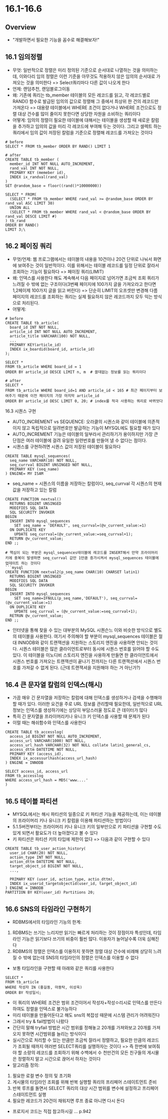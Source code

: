 # 16.1-16.6

## Overview
- "개발하면서 필요한 기능을 꼼수로 해결해보자!"

## 16.1 임의정렬
- 무엇: 일반적으로 정렬은 미리 정의된 기준으로 순서대로 나열하는 것을 의미하는데, 이와다리 임의 정렬은 이런 기준을 아무것도 적용하지 않은 임의의 순서대로 가져오는 것을 의미한다 => Select쿼리마다 다른 값이 나오게 한다
- 언제: 랜덤추천, 랜덤블로그이동
- 왜: 기존에 쿼리는 tb_member 테이블의 모든 레코드를 읽고, 각 레코드별로 RAND() 함수로 발급된 임의의 값으로 정렬해 그 중에서 최상위 한 건의 레코드만 가져온다 => 대용량 테이블에서 WHERE 조건이 없다거나 WHERE 조건으로도 정렬 대상 건수를 많이 줄이지 못한다면 상당한 자원을 소비하는 쿼리이다
- 어떻게: 임의의 정렬이 필요한 테이블에 대해서는 테이블을 생성할 때 새로운 칼럼을 추가하고 임의의 값을 미리 각 레코드에 부여해 두는 것이다. 그리고 셀렉트 하는 쿼리에서 임의 값이 저장된 칼럼을 기준으로 정렬해 레코드를 가져오는 것이다 
```mysql
# before
SELECT * FROM tb_member ORDER BY RAND() LIMIT 1

# after
CREATE TABLE tb_member (
  member_id INT NOT NULL AUTO_INCREMENT,
  rand_val INT NOT NULL,
  PRIMARY KEY (memeber id),
  INDEX ix_randval(rand_val)
)
SET @random_base = floor((rand()*10000000))

SELECT * FROM(
  (SELECT * FROM tb_member WHERE rand_val >= @random_base ORDER BY rand_val ASC LIMIT 30)
  UNION ALL
  (SELECT * FROM tb_member WHERE rand_val < @random_base ORDER BY rand_val DESCE LIMIT #)
) tb_rand
ORDER BY RAND()
LIMIT 3;\
```

## 16.2 페이징 쿼리
- 무엇/언제: 웹 프로그램에서는 테이블의 내용을 10건이나 20건 단위로 나눠서 화면에 보여주는 것이 일반적이다. 이를 위해서는 테이블 레코드를 일정 단위로 잘라서 조회하는 기능이 필요하다 => 페이징 쿼리(LIMIT)
- 왜: 인덱스를 사용한다 해도 계속해서 다음 페이지로 넘어가면 조금씩 조회 쿼리가 느려질 수 밖에 없는 구조이다(3번째 페이지에 100가지 글을 가져오라고 한다면 1,2페이제 100가지 글을 읽고 버린다) => 단순히 LIMIT의 오프셋만 변경해 다름 페이지의 레코드를 조회하는 쿼리는 실제 필요하지 않은 레코드까지 모두 익는 방식으로 처리된다. 
- 어떻게: 
```mysql
# before
CREATE TABLE tb_article(
  board_id INT NOT NULL,
  article_id INT NOT NULL AUTO_INCREMENT,
  article_title VARCHAR(100) NOT NULL,
  ...
  PRIMARY KEY(article_id)
  INDEX ix_boardid(board_id, article_id)
);

SELECT *
FROM tb_article WHERE board_id = 1
ORDER BY article_id DESCE LIMIT n, m  # 쓸데없는 정보를 읽는 쿼리이다

# after
SELECT * 
FROM tb_article WHERE board_id=1 AND article_id < 165 # 최근 페이지부터 보여주기 때문에 이전 페이지의 가장 마지막 article_id
ORDER BY article_id DESC LIMIT 0, 20; # index를 적극 사용하는 쿼리로 바뀌엇다

```

16.3 시퀀스 구현
- AUTO_INCREMENT vs SEQUENCE: 오라클의 시퀀스와 같이 테이블에 의존적이지 않고 독립적으로 일려번호만 발급하는 기능이 MYSQL에도 필요할 때가 있다
- AUTO_INCREMENT 기능은 테이블의 일부라서 관리하기가 용이하지만 가장 큰 단점은 여러 테이블에 걸려 유일한 일련번호를 만들어 낼 수 없다는 점이다.
- 시퀀스를 구현하려면 시퀀스 값이 저장된 테이블이 필요하다
```mysql
CREATE TABLE mysql_sequences(
  seq_name VARCHAR(10) NOT NULL,
  seq_currval BIGINT UNSINGED NOT NULL,
  PRIMARY KEY (seq_name)
) ENGINE= MY ISAM
```
- seq_name = 시퀀스의 이름을 저장하는 칼럼이다, seq_currval 각 시퀀스의 현재 값을 저장하고 있는 칼럼
```mysql
CREATE FUNCTION nextval()
  RETURNS BIGINT UNSINGED
  MODIFIES SQL DATA
  SQL SECURITY INVOKER
BEGIN
  INSERT INTO mysql_sequences
    SET seq_name = 'DEFAULT', seq_currval=(@v_current_value:=1)
  ON DUPLICATE KEY
    UPDATE seq_currval=(@v_current_value:=seq_currval+1);
  RETURN @v_current_value;
END ;;

# 핵심이 되는 부분은 mysql_sequences테이블에 레코드를 INSERT해서 만약 프라이머리 키에 중복이 발생하면 seq_currval 값만 1만큼 증가시켜서 mysql_sequences 테이블에 업데이트 하는 것이다
```mysql
CREATE FUNCTION nextval2(p_seq_name CHAR(10) CHARSET latin1)
  RETURNS BIGINT UNSINGED
  MODIFIES SQL DATA
  SQL SECURITY INVOKER
BEGIN 
  INSERT INTO mysql_sequences
    SET seq_name=IFNULL(p_seq_name,'DEFAULT'), seq_currval=(@v_current_value:=1)
  ON DUPLICATE KEY
    UPDATE seq_currval = (@v_current_value:=seq_currval+1);
  RETRUN @v_current_value;
END ;;
```
- 인터넷을 통해 찾을 수 있는 대부분의 MySQL 시퀀슨느 이와 비슷한 방식으로 별도의 테이블을 사용한다. 여기서 주의해야 할 부분이 mysql_sequences 테이블은 절대 INNODB와 같이 트랜잭션을 지원하는 스토리지 엔진을 사용하면 안되는 것이다. 시퀀스 테이블은 많은 클라이언트로부터 동시에 시퀀스 번호를 읽어야 할 수도 있다. 이 테이블을 이노디비 스토리지 엔진을 사용하게 만들면 한 클라이언트에서 시퀀스 번호를 가져오는 트랜잭션이 끝나기 전까지는 다른 트랜잭션에서 시퀀스 번호를 가져갈 수 없게 된다. (근데 트랜잭셔을 지원해야 하는 거 아닌가?)

## 16.4 큰 문자열 칼럼의 인덱스(해시)
- 가끔 매우 긴 문자열을 저장하는 칼럼에 대해 인덱스를 생성하거나 검색을 수행해야 할 때가 있다. 이러한 요건을 주로 URL 정보를 관리할때 필요한데, 일반적으로 URL 정보는 인덱스를 생성하기에는 상당히 부담스러울 정도로 큰 데이터가 많다
- 특히 긴 문자열을 프라이머리키나 유니크 키 인덱스를 사용할 때 문제가 된다
- 이럴 때는 해쉬함수와 인덱스를 사용한다
```mysql
CREATE TABLE tb_accesslog(
  access_id BIGINT NOT NULL AUTO_INCREMENT,
  access_url VARCHAR(1000) NOT NULL,
  access_url_hash VARCHAR(32) NOT NULL collate latin1_general_cs,
  access_dttm DATETIME NOT NULL,
  PRIMARY KEY (access_id),
  INDEX ix_accessurlhash(access_url_hash)
) ENGINE = INNODB

SELECT access_id, access_url 
FROM tb_accesslog
WHERE access_url_hash = MD5('www....'
)
```

## 16.5 테이블 파티션
- MYSQL에서는 해시 파티션의 일종으로 키 파티션 기능을 제공하는데, 이는 테이블의 프라이머리 키나 유니크 키 칼럼을 이용해 파티션하는 방법이다
- 5.1.5버전부터는 프라이머리 키나 유니크 키의 일부만으로 키 파티션을 구현할 수도 있게 되면서 활요도가 더 높아졌다고 볼 수 있다
- 키 파티션은 파티션 키의 타입에 제한이 없다 => 다음과 같이 구현할 수 있다
```mysql
CREATE TABLE tb_user_action_history(
  user_id CHAR(20) NOT NULL,
  action_type INT NOT NULL,
  action_dttm DATETIME NOT NULL,
  target_object_id BIGINT NOT NULL,
  ...,

  PRIMARY KEY (user_id, action_type, actio_dttm),
  INDEX ix_userid_targetobjectid(user_id, target_object_id)
) ENGINE = INNODB
PARTITION BY KEY(user_id) Partitions 20;
```

## 16.6 SNS의 타임라인 구현하기
- RDBMS에서의 타임라인 기능의 한계:
1. RDBMS는 쓰기는 느리지만 읽기는 빠르게 처리하는 것이 장점이자 특성인데, 타임라인 기능은 읽기보다 쓰기의 비중이 훨씬 많다. 이용자가 늘어날수록 더욱 심해진다
2. RDBMS의 정렬은 인덱스를 이용하지 못하면 정렬 대상 건수에 비례해 상당히 느려질 수 밖에 없는데 SNS의 타임라인의 정렬은 인덱스를 이용할 수 없다
- 보통 타임라인을 구현할 때 아래와 같은 쿼리를 사용한다
```mysql
SELECT *
FROM tb_article
WHERE 작성자 IN (홍길동, 마동탁, 이성욱)
ORDER BY 작성일시;
```
- 이 쿼리의 WHERE 조건은 범위 조건이어서 작성자+작성ㅇ리시로 인덱스를 만든다 하여도 정렬을 인덱스로 불가능하다
- 미리 테이블을 만들어둔다고 해도 sns의 복잡성 때문에 시스템 관리가 어려워진다
- 그래서 try & fail방법이 나왔다
- 간단히 말해 tryfail 방법은 시간 범위를 정해놓고 20개를 가져와보고 20개를 가져오지 못하면 시간범위를 늘리는 방식이다
- 실시간으로 처리할 수 있는 만큼만 조금씩 잘라서 정렬하고, 필요한 만큼의 레코드가 조회될 때까지 여러번 SELECT쿼리를 실행하자는 것이다 => 즉 한번에 보여줘야 할 소량의 레코드를 조회하기 위해 수백에서 수 천만건의 모든 친구들의 게시물은 정렬하지 말고 시간으로 끊어서 하자는 것이다
- 알고리즘 정의:
1. 필요한 로컬 변수 정의 및 초기화
2. 게시물의 타임라인 조회를 위해 반복 실행할 쿼리의 프리페어 스테이트먼트 준비
3. 반복 루프를 돌면서 SELECT 쿼리의 대상 시간 범위를 변수에 설정하고 프리페어 스테이트먼트 실행
4. 필요한 레코드가 20건이 채워지면 루프 종료 아니면 다시 돈다
- 프로지서 코드는 직접 참고하시길 ... p.942
